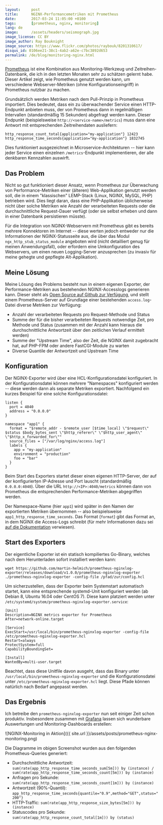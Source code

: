 ```yaml
---
layout:     post
title:      NGINX-Performancemetriken mit Prometheus
date:       2017-03-24 11:05:00 +0100
tags:       [prometheus, nginx, monitoring]
lang: de
image:      /assets/headers/seismograph.jpg
image_license: CC BY
image_author: Ray Bouknight
image_source: https://www.flickr.com/photos/raybouk/8201310617/
disqus_id: 0106ee21-38c1-4ab2-a62e-c7bc3892d653
permalink: /de/blog/monitoring-nginx.html
---
```


[Prometheus][prom] ist eine Kombination aus Monitoring-Werkzeug und
Zeitreihen-Datenbank, die ich in den letzten Monaten sehr zu schätzen gelernt
habe. Dieser Artikel zeigt, wie Prometheus genutzt werden kann, um verschiedene
Webserver-Metriken (ohne Konfigurationseingriff) in Prometheus nutzbar zu
machen.

Grundsätzlich werden Metriken nach dem Pull-Prinzip in Prometheus importiert.
Dies bedeutet, dass ein zu überwachender Service einen HTTP-Endpunkt anbieten
muss, der von Prometheus dann in regelmäßigen Intervallen (standardmäßig 15
Sekunden) abgefragt werden kann. Dieser Endpunkt (beispielsweise
`http://<service-name>/metrics`) muss dann eine Antwort mit entsprechenden
Zeitreihendaten ausliefern:

    http_response_count_total{application="my-application"} 12423
    http_response_time_seconds{application="my-application"} 1832745

Dies funktioniert ausgezeichnet in Microservice-Architekturen -- hier kann jeder
Service einen einzelnen `/metrics`-Endpunkt implementieren, der alle denkbaren
Kennzahlen auswirft.


## Das Problem

Nicht so gut funktioniert dieser Ansatz, wenn Prometheus
zur Überwachung von Performance-Metriken einer (älteren) Web-Applikation genutzt
werden soll, die in einem "klassischen" LEMP-Stack (Linux, NGINX, MySQL, PHP)
betrieben wird. Dies liegt daran, dass eine PHP-Applikation üblicherweise nicht
über solche Metriken wie Anzahl der verarbeiteten Requests oder die
durchschnittliche Request-Dauer verfügt (oder sie selbst erheben und dann in
einer Datenbank persistieren müsste).

Für die Integration von NGINX-Webservern mit Prometheus gibt es bereits mehrere
Konnektoren im Internet -- diese werten jedoch entweder nur die Informationen
der NGINX-Statusseite aus, die über das Modul `ngx_http_stub_status_module`
angeboten wird (nicht detailliert genug für meinen Anwendungsfall), oder
erfordern eine Umkonfiguration des Webservers, um einen neuen Logging-Server
anzusprechen (zu invasiv für meine gehegte und gepflegte Alt-Applikation).


## Meine Lösung

Meine Lösung des Problems besteht nun in einem eigenen Exporter, der
Performance-Metriken aus bestehenden NGINX-Accesslogs generieren kann. Dieser
steht als [Open Source auf Github zur Verfügung][exporter], und stellt einem
Prometheus-Server auf Grundlage einer bestehenden `access.log`-Datei diverse
Metriken zur Verfügung:

- Anzahl der verarbeiteten Requests pro Request-Methode und Status
- Summe der für die bisher verarbeiteten Requests notwendige Zeit, pro Methode
  und Status (zusammen mit der Anzahl kann hieraus die durchschnittliche
  Antwortzeit über den zeitlichen Verlauf ermittelt werden)
- Summe der "Upstream Time", also der Zeit, die NGINX damit zugebracht hat, auf
  PHP-FPM oder andere FastCGI-Module zu warten
- Diverse Quantile der Antwortzeit und Upstream Time

## Konfiguration

Der NGINX-Exporter wird über eine HCL-Konfigurationsdatei konfiguriert. In der
Konfigurationsdatei können mehrere "Namespaces" konfiguriert werden -- diese
werden dann als separate Metriken exportiert. Nachfolgend ein kurzes Beispiel
für eine solche Konfigurationsdatei:

```hcl
listen {
  port = 4040
  address = "0.0.0.0"
}

namespace "app1" {
  format = "$remote_addr - $remote_user [$time_local] \"$request\" $status $body_bytes_sent \"$http_referer\" \"$http_user_agent\" \"$http_x_forwarded_for\""
  source_files = ["/var/log/nginx/access.log"]
  labels {
    app = "my-application"
    environment = "production"
    foo = "bar"
  }
}
```

Beim Start des Exporters startet dieser einen eigenen HTTP-Server, der auf der
konfigurierten IP-Adresse und Port lauscht (standardmäßig `0.0.0.0:4040`). Über
die URL `http://<IP>:4040/metrics` können dann von Prometheus die entsprechenden
Performance-Metriken abgegriffen werden.

Der Namespace-Name (hier `app1`) wird später in den Namen der exportierten
Metriken übernommen -- also beispielsweise `app1_http_response_time_seconds`.
Das Format (`format`) gibt das Format an, in dem NGINX die Access-Logs schreibt
(für mehr Informationen dazu sei [auf die Dokumentation][nginx-log] verwiesen).

## Start des Exporters

Der eigentliche Exporter ist ein statisch kompiliertes Go-Binary, welches nach
dem Herunterladen sofort installiert werden kann:

    wget https://github.com/martin-helmich/prometheus-nginxlog-exporter/releases/download/v1.0.0/prometheus-nginxlog-exporter
    ./prometheus-nginxlog-exporter -config-file /pfad/zur/config.hcl

Um sicherzustellen, dass der Exporter beim Systemstart automatisch startet,
kann eine entsprechende systemd-Unit konfiguriert werden (ab Debian 8, Ubuntu
16.04 oder CentOS 7). Diese kann platziert werden unter `/etc/systemd/system/prometheus-nginxlog-exporter.service`:

```
[Unit]
Description=NGINX metrics exporter for Prometheus
After=network-online.target

[Service]
ExecStart=/usr/local/bin/prometheus-nginxlog-exporter -config-file /etc/prometheus-nginxlog-exporter.hcl
Restart=always
ProtectSystem=full
CapabilityBoundingSet=

[Install]
WantedBy=multi-user.target
```

Beachtet, dass diese Unitfile davon ausgeht, dass das Binary unter
`/usr/local/bin/prometheus-nginxlog-exporter` und die Konfigurationsdatei unter
`/etc/prometheus-nginxlog-exporter.hcl` liegt. Diese Pfade können natürlich nach
Bedarf angepasst werden.

## Das Ergebnis

Ich betreibe den `prometheus-nginxlog-exporter` nun seit einiger Zeit schon
produktiv. Insbesondere zusammen mit [Grafana][grafana] lassen sich wunderbare
Auswertungen und Monitoring-Dashboards erstellen:

![NGINX-Monitoring in Aktion]({{ site.url }}/assets/posts/prometheus-nginx-monitoring.png)

Die Diagramme im obigen Screenshot wurden aus den folgenden Prometheus-Queries
generiert:

- Durchschnittliche Antwortzeit: `sum(rate(app_http_response_time_seconds_sum[5m])) by (instance) / sum(rate(app_http_response_time_seconds_count[5m])) by (instance)`
- Anfragen pro Sekunde: `sum(rate(app_http_response_time_seconds_count[1m])) by (instance)`
- Antwortzeit (90%-Quantil): `app_http_response_time_seconds{quantile="0.9",method="GET",status="200"}`
- HTTP-Traffic: `sum(rate(app_http_response_size_bytes[5m])) by (instance)`
- Statuscodes pro Sekunde: `sum(rate(app_http_response_count_total[1m])) by (status)`

[prom]: http://prometheus.io
[nginx-log]: http://nginx.org/en/docs/http/ngx_http_log_module.html#log_format
[exporter]: https://github.com/martin-helmich/prometheus-nginxlog-exporter
[grafana]: https://grafana.com/
